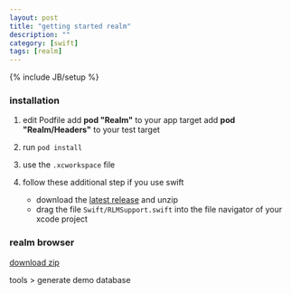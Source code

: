 ```yaml
---
layout: post
title: "getting started realm"
description: ""
category: [swift]
tags: [realm]
---
```

{% include JB/setup %}

### installation

1. edit Podfile
	add **pod "Realm"** to your app target
	add **pod "Realm/Headers"** to your test target

1. run `pod install`

1. use the `.xcworkspace` file

1. follow these additional step if you use swift

	* download the [latest release](http://static.realm.io/downloads/cocoa/latest) and unzip
	* drag the file `Swift/RLMSupport.swift` into the file navigator of your xcode project

### realm browser

[download zip](http://static.realm.io/downloads/cocoa/latest)

tools > generate demo database